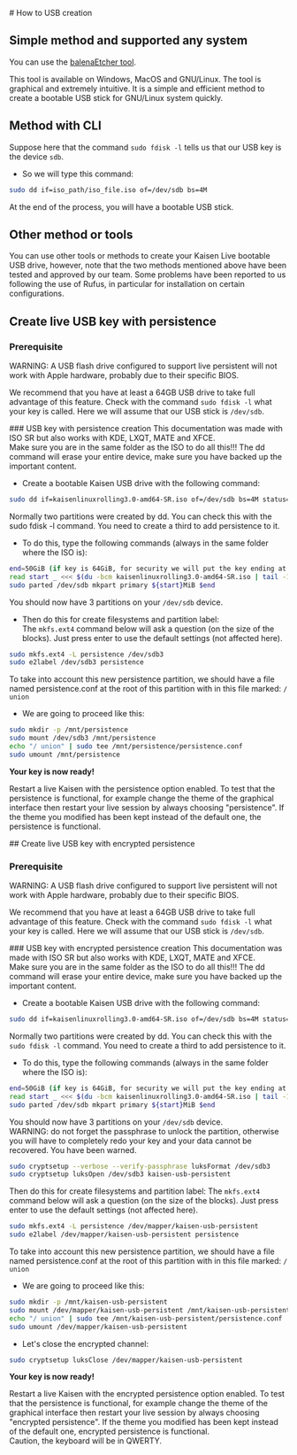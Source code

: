 # How to USB creation

## Simple method and supported any system
You can use the [balenaEtcher tool](https://www.balena.io/etcher/).

This tool is available on Windows, MacOS and GNU/Linux. The tool is graphical and extremely intuitive. It is a simple and efficient method to create a bootable USB stick for GNU/Linux system quickly.

## Method with CLI
Suppose here that the command `sudo fdisk -l` tells us that our USB key is the device `sdb`.

- So we will type this command:

```bash
sudo dd if=iso_path/iso_file.iso of=/dev/sdb bs=4M
```

At the end of the process, you will have a bootable USB stick.

## Other method or tools
You can use other tools or methods to create your Kaisen Live bootable USB drive, however, note that the two methods mentioned above have been tested and approved by our team. Some problems have been reported to us following the use of Rufus, in particular for installation on certain configurations.

## Create live USB key with persistence
### **Prerequisite**  

WARNING: A USB flash drive configured to support live persistent will not work with Apple hardware, probably due to their specific BIOS.

We recommend that you have at least a 64GB USB drive to take full advantage of this feature. 
Check with the command `sudo fdisk -l` what your key is called. Here we will assume that our USB stick is `/dev/sdb`.

### USB key with persistence creation
This documentation was made with ISO SR but also works with KDE, LXQT, MATE and XFCE.  
Make sure you are in the same folder as the ISO to do all this!!! The dd command will erase your entire device, make sure you have backed up the important content.  

- Create a bootable Kaisen USB drive with the following command:

```bash
sudo dd if=kaisenlinuxrolling3.0-amd64-SR.iso of=/dev/sdb bs=4M status=progress
```
Normally two partitions were created by dd. You can check this with the sudo fdisk -l command. You need to create a third to add persistence to it.

- To do this, type the following commands (always in the same folder where the ISO is):

```bash
end=50GiB (if key is 64GiB, for security we will put the key ending at 50GiB plus the size of the ISO so 4GiB)
read start _ <<< $(du -bcm kaisenlinuxrolling3.0-amd64-SR.iso | tail -1); echo $start
sudo parted /dev/sdb mkpart primary ${start}MiB $end
```

You should now have 3 partitions on your `/dev/sdb` device.

- Then do this for create filesystems and partition label:  
The `mkfs.ext4` command below will ask a question (on the size of the blocks). Just press enter to use the default settings (not affected here).

```bash
sudo mkfs.ext4 -L persistence /dev/sdb3
sudo e2label /dev/sdb3 persistence
```
To take into account this new persistence partition, we should have a file named persistence.conf at the root of this partition with in this file marked: `/ union`

- We are going to proceed like this:

```bash
sudo mkdir -p /mnt/persistence
sudo mount /dev/sdb3 /mnt/persistence
echo "/ union" | sudo tee /mnt/persistence/persistence.conf
sudo umount /mnt/persistence
```

**Your key is now ready!**

Restart a live Kaisen with the persistence option enabled. To test that the persistence is functional, for example change the theme of the graphical interface then restart your live session by always choosing "persistence". If the theme you modified has been kept instead of the default one, the persistence is functional.

## Create live USB key with encrypted persistence
### **Prerequisite**
WARNING: A USB flash drive configured to support live persistent will not work with Apple hardware, probably due to their specific BIOS.

We recommend that you have at least a 64GB USB drive to take full advantage of this feature. 
Check with the command `sudo fdisk -l` what your key is called. Here we will assume that our USB stick is `/dev/sdb`.

### USB key with encrypted persistence creation
This documentation was made with ISO SR but also works with KDE, LXQT, MATE and XFCE.  
Make sure you are in the same folder as the ISO to do all this!!! The dd command will erase your entire device, make sure you have backed up the important content.  

- Create a bootable Kaisen USB drive with the following command:

```bash
sudo dd if=kaisenlinuxrolling3.0-amd64-SR.iso of=/dev/sdb bs=4M status=progress
```

Normally two partitions were created by dd. You can check this with the `sudo fdisk -l` command. You need to create a third to add persistence to it.

- To do this, type the following commands (always in the same folder where the ISO is):

```bash
end=50GiB (if key is 64GiB, for security we will put the key ending at 50GiB plus the size of the ISO so 4GiB)
read start _ <<< $(du -bcm kaisenlinuxrolling3.0-amd64-SR.iso | tail -1); echo $start
sudo parted /dev/sdb mkpart primary ${start}MiB $end
```

You should now have 3 partitions on your `/dev/sdb` device.  
WARNING: do not forget the passphrase to unlock the partition, otherwise you will have to completely redo your key and your data cannot be recovered. You have been warned.

```bash
sudo cryptsetup --verbose --verify-passphrase luksFormat /dev/sdb3
sudo cryptsetup luksOpen /dev/sdb3 kaisen-usb-persistent
```

Then do this for create filesystems and partition label:
The `mkfs.ext4` command below will ask a question (on the size of the blocks). Just press enter to use the default settings (not affected here).

```bash
sudo mkfs.ext4 -L persistence /dev/mapper/kaisen-usb-persistent
sudo e2label /dev/mapper/kaisen-usb-persistent persistence
```
To take into account this new persistence partition, we should have a file named persistence.conf at the root of this partition with in this file marked: `/ union`

- We are going to proceed like this:

```bash
sudo mkdir -p /mnt/kaisen-usb-persistent
sudo mount /dev/mapper/kaisen-usb-persistent /mnt/kaisen-usb-persistent
echo "/ union" | sudo tee /mnt/kaisen-usb-persistent/persistence.conf
sudo umount /dev/mapper/kaisen-usb-persistent
```

- Let's close the encrypted channel:

```bash
sudo cryptsetup luksClose /dev/mapper/kaisen-usb-persistent
```
**Your key is now ready!**

Restart a live Kaisen with the encrypted persistence option enabled. To test that the persistence is functional, for example change the theme of the graphical interface then restart your live session by always choosing "encrypted persistence".  If the theme you modified has been kept instead of the default one, encrypted persistence is functional.  
Caution, the keyboard will be in QWERTY.
